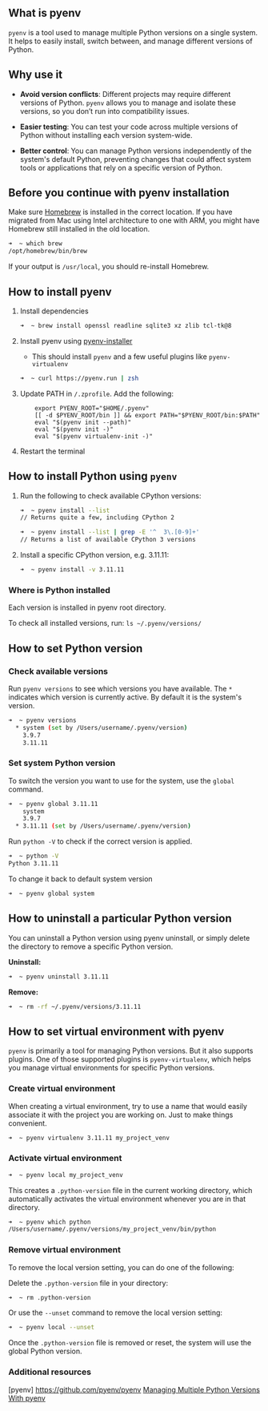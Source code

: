 ## What is pyenv

`pyenv` is a tool used to manage multiple Python versions on a single system. It helps to easily install, switch between, and manage different versions of Python.


## Why use it

* **Avoid version conflicts**: Different projects may require different versions of Python. `pyenv` allows you to manage and isolate these versions, so you don’t run into compatibility issues.

* **Easier testing**: You can test your code across multiple versions of Python without installing each version system-wide.

* **Better control**: You can manage Python versions independently of the system's default Python, preventing changes that could affect system tools or applications that rely on a specific version of Python.


## Before you continue with pyenv installation

Make sure [Homebrew](https://brew.sh/) is installed in the correct location. 
If you have migrated from Mac using Intel architecture to one with ARM, you might have Homebrew still installed in the old location.

```sh
➜  ~ which brew
/opt/homebrew/bin/brew
```

If your output is `/usr/local`, you should re-install Homebrew.


## How to install pyenv

1. Install dependencies

    ```sh
    ➜  ~ brew install openssl readline sqlite3 xz zlib tcl-tk@8
    ```

2. Install pyenv using [pyenv-installer](https://github.com/pyenv/pyenv-installer)
    * This should install `pyenv` and a few useful plugins like `pyenv-virtualenv`

    ```sh
    ➜  ~ curl https://pyenv.run | zsh
    ```

3. Update PATH in `/.zprofile`. Add the following:

    ```
        export PYENV_ROOT="$HOME/.pyenv"
        [[ -d $PYENV_ROOT/bin ]] && export PATH="$PYENV_ROOT/bin:$PATH"
        eval "$(pyenv init --path)"
        eval "$(pyenv init -)"
        eval "$(pyenv virtualenv-init -)"
    ```

4. Restart the terminal


## How to install Python using `pyenv`

1. Run the following to check available CPython versions:

    ```sh
    ➜  ~ pyenv install --list
    // Returns quite a few, including CPython 2
    ```

    ```sh
    ➜  ~ pyenv install --list | grep -E '^  3\.[0-9]+'
    // Returns a list of available CPython 3 versions
    ```

2. Install a specific CPython version, e.g. 3.11.11:

    ```sh
    ➜  ~ pyenv install -v 3.11.11
    ```


### Where is Python installed

Each version is installed in pyenv root directory.

To check all installed versions, run: `ls ~/.pyenv/versions/`


## How to set Python version

### Check available versions

Run `pyenv versions` to see which versions you have available.
The `*` indicates which version is currently active. By default it is the system's version.

```sh
➜  ~ pyenv versions
  * system (set by /Users/username/.pyenv/version)
    3.9.7
    3.11.11
```

### Set system Python version

To switch the version you want to use for the system, use the `global` command. 

```sh
➜  ~ pyenv global 3.11.11
    system
    3.9.7
  * 3.11.11 (set by /Users/username/.pyenv/version)
```

Run `python -V` to check if the correct version is applied.

```sh
➜  ~ python -V
Python 3.11.11
```

To change it back to default system version

```sh
➜  ~ pyenv global system
```

## How to uninstall a particular Python version

You can uninstall a Python version using pyenv uninstall, or simply delete the directory to remove a specific Python version.

**Uninstall:**

```sh
➜  ~ pyenv uninstall 3.11.11
```


**Remove:**

```sh
➜  ~ rm -rf ~/.pyenv/versions/3.11.11
```

## How to set virtual environment with pyenv

`pyenv` is primarily a tool for managing Python versions. But it also supports plugins.
One of those supported plugins is `pyenv-virtualenv`, which helps you manage virtual environments for specific Python versions.

### Create virtual environment

When creating a virtual environment, try to use a name that would easily associate it with the project you are working on. Just to make things convenient. 

```sh
➜  ~ pyenv virtualenv 3.11.11 my_project_venv
```

### Activate virtual environment

```sh
➜  ~ pyenv local my_project_venv
```

This creates a `.python-version` file in the current working directory, which automatically activates the virtual environment whenever you are in that directory.

```sh
➜  ~ pyenv which python
/Users/username/.pyenv/versions/my_project_venv/bin/python
```

### Remove virtual environment

To remove the local version setting, you can do one of the following:

Delete the `.python-version` file in your directory:

```sh
➜  ~ rm .python-version
```

Or use the `--unset` command to remove the local version setting:

```sh
➜  ~ pyenv local --unset
```

Once the `.python-version` file is removed or reset, the system will use the global Python version.


### Additional resources

[pyenv] https://github.com/pyenv/pyenv
[Managing Multiple Python Versions With pyenv](https://realpython.com/intro-to-pyenv/)
